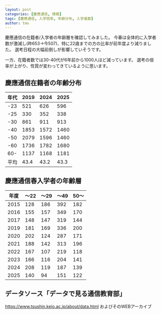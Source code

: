 ```yaml
---
layout: post
categories: [慶應通信, 情報]
tags: [慶應通信, 入学倍率, 年齢分布, 入学者数]
author: tmo
---
```

慶應通信の在籍者/入学者の年齢層を確認してみました。
今春は全体的に入学者数が激減し(昨653->今507)、特に22歳までの方の比率が前年度より減りました。
選考日程の大幅前倒しが影響していそうです。

一方、在籍者数では30-40代が6年前から1000人ほど減っています。
選考の倍率が上がり、性質が変わってきているように思います。

## 慶應通信在籍者の年齢分布

| 年代 | 2019 | 2024 | 2025 |
| ---- | ---- | ---- | ---- |
| -23  | 521  | 626  | 596  |
| -25  | 330  | 352  | 338  |
| -30  | 861  | 911  | 913  |
| -40  | 1853 | 1572 | 1460 |
| -50  | 2079 | 1596 | 1460 |
| -60  | 1736 | 1782 | 1680 |
| 60-  | 1137 | 1168 | 1181 |
| 平均 | 43.4 | 43.2 | 43.3 |

## 慶應通信春入学者の年齢層

| 年度 | 〜22 | 〜29 | 〜49 | 50〜 |
| ---- | ---- | ---- | ---- | ---- |
| 2015 | 128  | 186  | 392  | 182  |
| 2016 | 155  | 157  | 349  | 170  |
| 2017 | 148  | 147  | 319  | 144  |
| 2019 | 181  | 169  | 336  | 200  |
| 2020 | 202  | 124  | 287  | 171  |
| 2021 | 188  | 142  | 313  | 196  |
| 2022 | 167  | 107  | 219  | 118  |
| 2023 | 166  | 116  | 204  | 141  |
| 2024 | 208  | 119  | 187  | 139  |
| 2025 | 140  | 94   | 151  | 122  |


## データソース「データで見る通信教育部」
https://www.tsushin.keio.ac.jp/about/data.html
およびそのWEBアーカイブ